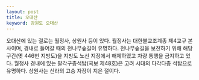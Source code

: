 ```yaml
---
layout: post
title: 오대산
keyword: 강원도 오대산
---
```


<p>오대산에 있는 절로는 월정사, 상원사 등이 있다. 월정사는 대한불교조계종 제4교구 본사이며, 경내로 들어갈 때의 전나무숲길이 유명하다. 전나무숲길을 보전하기 위해 해당 구간(옛 446번 지방도)을 지방도 노선 지정에서 해제하였고 차량 통행을 금지하고 있다. 월정사 경내에 있는 팔각구층석탑(국보 제48호)은 고려 시대의 다각다층 석탑으로 유명하다. 상원사는 신라의 고승 자장이 지은 절이다.</p>